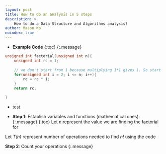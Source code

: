 ```yaml
---
layout: post
title: How to do an analysis in 5 steps
description: >
    How to do a Data Structure and Algorithms analysis?
author: Mason Ko
noindex: true
---
```

<!-- mk_log: "I'm writing this document manully, not by command or anything -->

* **Example Code**
{:toc}
{:.message}

~~~cpp
unsigned int factorial(unsigned int n){
    unsigned int rc = 1;
    
    // we don't start from 1 because multiplying 1*1 gives 1. So start from 2
    for(unsigned int i = 2; i <= n; i++){
        rc = rc * i;
    }
    return rc;

}
~~~

* test

* **Step 1**: Establish variables and functions (mathematical ones):
{:.message}
{:toc}
Let *n* represent the value we are finding the factorial for

Let *T(n)* represent number of operations needed to find *n!* using the code

**Step 2**: Count your operations
{:.message}


